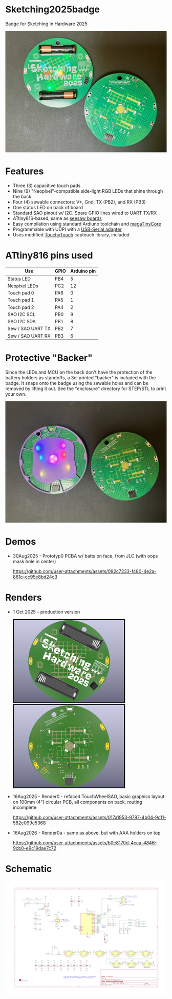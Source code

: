 # Sketching2025badge

Badge for Sketching in Hardware 2025

<img width=600 src="./docs/Sketching2025badge-photo1.jpg" >

# Features

- Three (3) capacitive touch pads
- Nine (9) "Neopixel"-compatible side-light RGB LEDs that shine through the back
- Four (4) sewable connectors: V+, Gnd, TX (PB2), and RX (PB3)
- One status LED on back of board
- Standard SAO pinout w/ I2C. Spare GPIO lines wired to UART TX/RX
- ATtiny816-based, same as [seesaw boards](https://learn.adafruit.com/adafruit-attiny817-seesaw)
- Easy compilation using standard Ardiuno toolchain and [megaTinyCore](https://github.com/SpenceKonde/megaTinyCore)
- Programmable with UDPI with a [USB-Serial adapter](https://amzn.to/3IKpMry)
- Uses modified [TouchyTouch](https://github.com/todbot/TouchyTouch) captouch library, included


# ATtiny816 pins used

|    Use              | GPIO   | Arduino pin |
|---------------------|--------|-------------|
| Status LED          | PB4    | 5           |
| Neopixel LEDs       | PC2    | 12          |
| Touch pad 0         | PA6    | 0           |
| Touch pad 1         | PA5    | 1           |
| Touch pad 2         | PA4    | 2           |
| SAO I2C SCL         | PB0    | 9           |
| SAO I2C SDA         | PB1    | 8           |
| Sew / SAO UART TX   | PB2    | 7           |
| Sew / SAO UART RX   | PB3    | 6           |


# Protective "Backer"

Since the LEDs and MCU on the back don't have the protection of the battery
holders as standoffs, a 3d-printed "backer" is included with the badge.
It snaps onto the badge using the sewable holes and can be removed by lifting it out.
See the "enclosure" directory for STEP/STL to print your own.

<img width=600 src="./docs/Sketching2025badge-backer-photo1.jpg" >

# Demos

* 30Aug2025 - Prototyp0 PCBA w/ batts on face, from JLC (with oops mask hole in center)

  https://github.com/user-attachments/assets/092c7233-f480-4e2a-861c-cc95c8bd24c3


# Renders

* 1 Oct 2025 - production version

  <img width=350 src="./docs/Sketching2025badge-render-front.jpg"><img width=350 src="./docs/Sketching2025badge-render-back.jpg">

* 16Aug2025 - Render0 - refaced TouchWheelSAO, basic graphics layout on 100mm (4") circular PCB, all components on back, routing incomplete

  https://github.com/user-attachments/assets/017a1953-9797-4b04-9c11-582e099e5368

* 16Aug2026 - Render0a - same as above, but with AAA holders on top

  https://github.com/user-attachments/assets/b0e8170d-4cca-4846-9cb0-e9c19dae7c72


# Schematic

[![Sketching 2025 badge schematic](./schematics/Sketching2025badge/Sketching2025badge-schematic.png)](./schematics/Sketching2025badge/Sketching2025badge-schematic.pdf)

